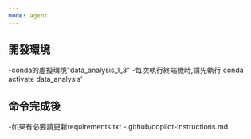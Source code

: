 ```yaml
---
mode: agent
---
```

## 開發環境
-conda的虛擬環境"data_analysis_1_3"
-每次執行終端機時,請先執行'conda activate data_analysis'
## 命令完成後
-如果有必要請更新requirements.txt
-.github/copilot-instructions.md